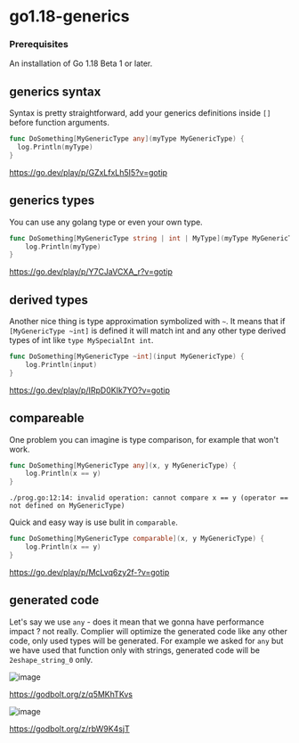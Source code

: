 # go1.18-generics

### Prerequisites
An installation of Go 1.18 Beta 1 or later.

## generics syntax 

Syntax is pretty straightforward, add your generics definitions inside `[]` before function arguments.

```go
func DoSomething[MyGenericType any](myType MyGenericType) {
  log.Println(myType)
}
```

https://go.dev/play/p/GZxLfxLh5I5?v=gotip

## generics types 

You can use any golang type or even your own type.

```go
func DoSomething[MyGenericType string | int | MyType](myType MyGenericType) {
	log.Println(myType)
}
```

https://go.dev/play/p/Y7CJaVCXA_r?v=gotip

## derived types

Another nice thing is type approximation symbolized with `~`. It means that if `[MyGenericType ~int]` is defined it will match int and any other type
derived types of int like `type MySpecialInt int`.

```go
func DoSomething[MyGenericType ~int](input MyGenericType) {
	log.Println(input)
}
```

https://go.dev/play/p/IRpD0KIk7YO?v=gotip

## compareable 

One problem you can imagine is type comparison, for example that won't work. 
```go
func DoSomething[MyGenericType any](x, y MyGenericType) {
	log.Println(x == y)
}
```
`./prog.go:12:14: invalid operation: cannot compare x == y (operator == not defined on MyGenericType)`


Quick and easy way is use bulit in `comparable`.
```go
func DoSomething[MyGenericType comparable](x, y MyGenericType) {
	log.Println(x == y)
}
```

https://go.dev/play/p/McLvq6zy2f-?v=gotip

## generated code

Let's say we use `any` - does it mean that we gonna have performance impact ? not really. Complier will optimize the generated code like any other code, only used types will be generated. For example we asked for `any` but we have used that function only with strings, generated code will be `2eshape_string_0` only. 

![image](https://user-images.githubusercontent.com/4710984/147643964-511739e8-254e-4c63-a574-7a47d9fc26f9.png)

https://godbolt.org/z/q5MKhTKvs

![image](https://user-images.githubusercontent.com/4710984/147644148-465f6c62-2c67-4d45-9dcc-d307e1fa0c93.png)

https://godbolt.org/z/rbW9K4sjT


